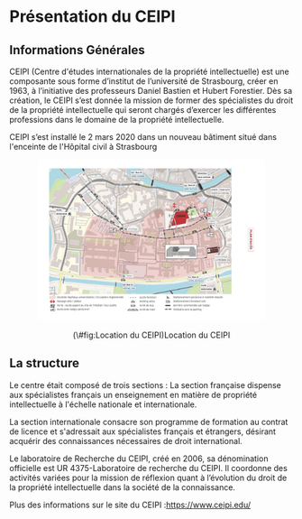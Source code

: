 # Présentation du CEIPI

## Informations Générales
CEIPI (Centre d'études internationales de la propriété intellectuelle) est une composante sous forme d’institut de l’université de Strasbourg, créer en 1963, à l’initiative des professeurs Daniel Bastien et Hubert Forestier. Dès sa création, le CEIPI s’est donnée la mission de former des spécialistes du droit de la propriété intellectuelle qui seront chargés d’exercer les différentes professions dans le domaine de la propriété intellectuelle. 

CEIPI s’est installé le 2 mars 2020 dans un nouveau bâtiment situé dans l'enceinte de l'Hôpital civil à Strasbourg


<div class="figure" style="text-align: center">
<img src="images/Location_du_CEIPI.jpg" alt="Location du CEIPI" width="80%" />
<p class="caption">(\#fig:Location du CEIPI)Location du CEIPI</p>
</div>

## La structure
Le centre était composé de trois sections : 
La section française dispense aux spécialistes français un enseignement en matière de propriété intellectuelle à l'échelle nationale et internationale. 

La section internationale consacre son programme de formation au contrat de licence et s'adressait aux spécialistes français et étrangers, désirant acquérir des connaissances nécessaires de droit international. 

Le laboratoire de Recherche du CEIPI, créé en 2006, sa dénomination officielle est UR 4375-Laboratoire de recherche du CEIPI. Il coordonne des activités variées pour la mission de réflexion quant à l’évolution du droit de la propriété intellectuelle dans la société de la connaissance.

Plus des informations sur le site du CEIPI :https://www.ceipi.edu/

